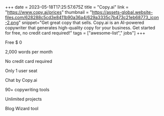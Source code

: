 +++
date = 2023-05-18T17:25:57.675Z
title = "Copy.ai"
link = "https://www.copy.ai/prices"
thumbnail = "https://assets-global.website-files.com/628288c5cd3e8411b90a36a4/629a3335c7b473c21eb68773_icon-2.png"
snippet="Get great copy that sells. Copy.ai is an AI-powered copywriter that generates high-quality copy for your business. Get started for free, no credit card required!"
tags = ["awesome-list"," jobs"]
+++

Free
$
0

2,000 words
per month

No credit card required

Only 1 user seat

Chat by Copy.ai

90+ copywriting tools

Unlimited projects

Blog Wizard tool
